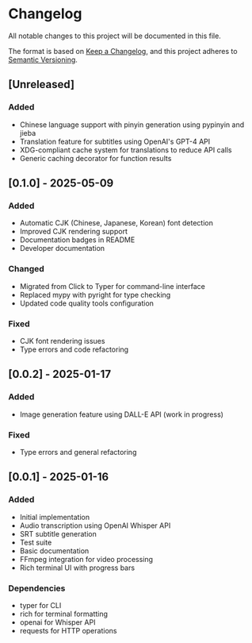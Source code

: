 # Changelog

All notable changes to this project will be documented in this file.

The format is based on [Keep a Changelog](https://keepachangelog.com/en/1.0.0/),
and this project adheres to [Semantic Versioning](https://semver.org/spec/v2.0.0.html).

## [Unreleased]

### Added
- Chinese language support with pinyin generation using pypinyin and jieba
- Translation feature for subtitles using OpenAI's GPT-4 API
- XDG-compliant cache system for translations to reduce API calls
- Generic caching decorator for function results

## [0.1.0] - 2025-05-09

### Added
- Automatic CJK (Chinese, Japanese, Korean) font detection
- Improved CJK rendering support
- Documentation badges in README
- Developer documentation

### Changed
- Migrated from Click to Typer for command-line interface
- Replaced mypy with pyright for type checking
- Updated code quality tools configuration

### Fixed
- CJK font rendering issues
- Type errors and code refactoring

## [0.0.2] - 2025-01-17

### Added
- Image generation feature using DALL-E API (work in progress)

### Fixed
- Type errors and general refactoring

## [0.0.1] - 2025-01-16

### Added
- Initial implementation
- Audio transcription using OpenAI Whisper API
- SRT subtitle generation
- Test suite
- Basic documentation
- FFmpeg integration for video processing
- Rich terminal UI with progress bars

### Dependencies
- typer for CLI
- rich for terminal formatting
- openai for Whisper API
- requests for HTTP operations